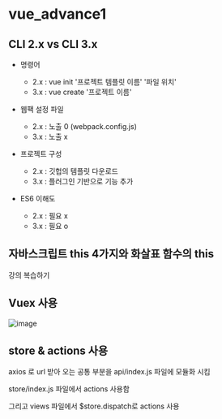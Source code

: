 # vue_advance1

## CLI 2.x vs CLI 3.x

- 명령어

  - 2.x : vue init '프로젝트 템플릿 이름' '파일 위치'
  - 3.x : vue create '프로젝트 이름'

- 웹팩 설정 파일

  - 2.x : 노출 0 (webpack.config.js)
  - 3.x : 노출 x

- 프로젝트 구성

  - 2.x : 깃헙의 템플릿 다운로드
  - 3.x : 플러그인 기반으로 기능 추가

- ES6 이해도
  - 2.x : 필요 x
  - 3.x : 필요 o

## 자바스크립트 this 4가지와 화살표 함수의 this

강의 복습하기

## Vuex 사용

![image](https://user-images.githubusercontent.com/66653324/106878378-3d97c080-671d-11eb-9177-cbbffe9554df.png)

## store & actions 사용

axios 로 url 받아 오는 공통 부분을 api/index.js 파일에 모듈화 시킴 <br />

store/index.js 파일에서 actions 사용함 <br/>

그리고 views 파일에서 \$store.dispatch로 actions 사용
